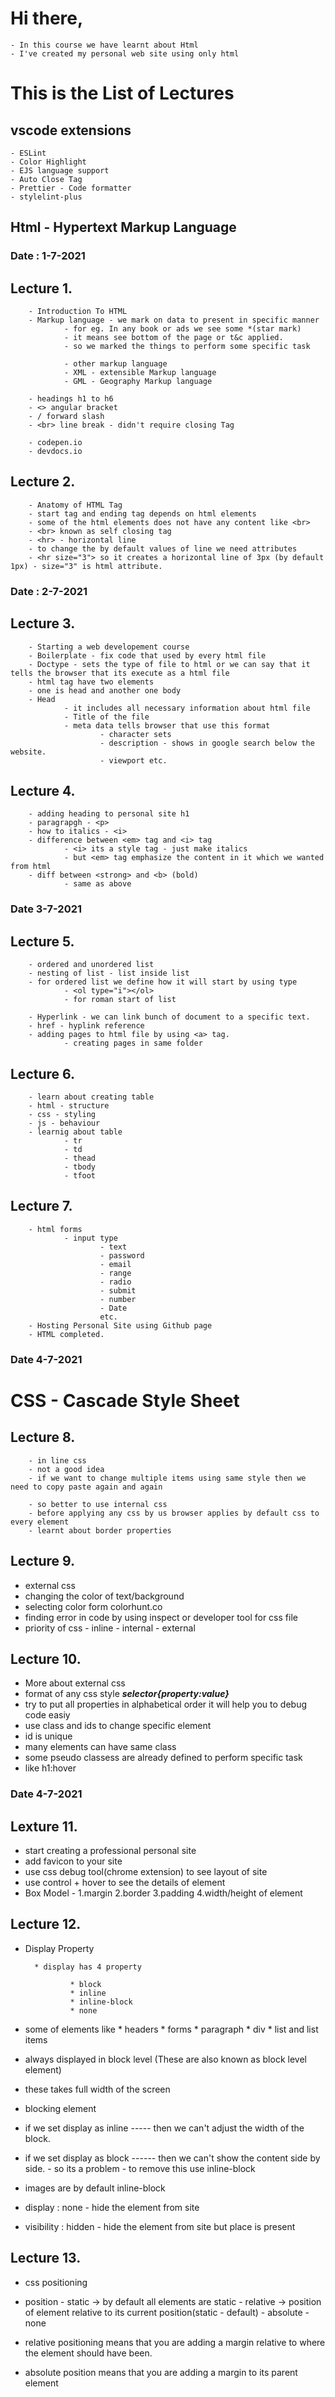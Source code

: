 # Hi there,

    - In this course we have learnt about Html 
    - I've created my personal web site using only html 


# This is the List of Lectures 

## vscode extensions

    - ESLint
    - Color Highlight
    - EJS language support
    - Auto Close Tag
    - Prettier - Code formatter
    - stylelint-plus

## Html - Hypertext Markup Language 

### Date : 1-7-2021

## Lecture 1. 

        - Introduction To HTML
        - Markup language - we mark on data to present in specific manner
                - for eg. In any book or ads we see some *(star mark) 
                - it means see bottom of the page or t&c applied.
                - so we marked the things to perform some specific task

                - other markup language
                - XML - extensible Markup language
                - GML - Geography Markup language 

        - headings h1 to h6
        - <> angular bracket
        - / forward slash
        - <br> line break - didn't require closing Tag

        - codepen.io
        - devdocs.io


## Lecture 2. 

        - Anatomy of HTML Tag
        - start tag and ending tag depends on html elements
        - some of the html elements does not have any content like <br>
        - <br> known as self closing tag
        - <hr> - horizontal line
        - to change the by default values of line we need attributes
        - <hr size="3"> so it creates a horizontal line of 3px (by default 1px) - size="3" is html attribute.

### Date : 2-7-2021

## Lecture 3.

        - Starting a web developement course
        - Boilerplate - fix code that used by every html file
        - Doctype - sets the type of file to html or we can say that it tells the browser that its execute as a html file
        - html tag have two elements
        - one is head and another one body
        - Head
                - it includes all necessary information about html file
                - Title of the file
                - meta data tells browser that use this format
                        - character sets
                        - description - shows in google search below the website.
                        - viewport etc.


## Lecture 4. 

        - adding heading to personal site h1
        - paragrapgh - <p>
        - how to italics - <i>
        - difference between <em> tag and <i> tag
                - <i> its a style tag - just make italics
                - but <em> tag emphasize the content in it which we wanted from html
        - diff between <strong> and <b> (bold)
                - same as above


### Date 3-7-2021

## Lecture 5.

        - ordered and unordered list
        - nesting of list - list inside list
        - for ordered list we define how it will start by using type
                - <ol type="i"></ol> 
                - for roman start of list

        - Hyperlink - we can link bunch of document to a specific text.    
        - href - hyplink reference
        - adding pages to html file by using <a> tag.
                - creating pages in same folder
               

## Lecture 6. 

        - learn about creating table
        - html - structure
        - css - styling
        - js - behaviour
        - learnig about table
                - tr
                - td
                - thead
                - tbody
                - tfoot

## Lecture 7. 

        - html forms
                - input type 
                        - text
                        - password
                        - email
                        - range
                        - radio
                        - submit
                        - number
                        - Date
                        etc.
        - Hosting Personal Site using Github page
        - HTML completed.

### Date 4-7-2021

# CSS - Cascade Style Sheet

## Lecture 8.

        - in line css
        - not a good idea 
        - if we want to change multiple items using same style then we need to copy paste again and again

        - so better to use internal css
        - before applying any css by us browser applies by default css to every element
        - learnt about border properties

## Lecture 9.

- external css
- changing the color of text/background
- selecting color form colorhunt.co
- finding error in code by using inspect or developer tool for css file
- priority of css 
        - inline
        - internal
        - external

## Lecture 10.

- More about external css
- format of any css style 
***selector{property:value}***
- try to put all properties in alphabetical order it will help you to debug code easiy
- use class and ids to change specific element
- id is unique
- many elements can have same class
- some pseudo classess are already defined to perform specific task
- like h1:hover

### Date 4-7-2021

## Lexture 11.

- start creating a professional personal site
- add favicon to your site
- use css debug tool(chrome extension) to see layout of site
- use control + hover to see the details of element
- Box Model
        - 1.margin 2.border 3.padding  4.width/height of element


## Lecture 12.

- Display Property

        * display has 4 property

                * block
                * inline
                * inline-block
                * none

- some of elements like
        * headers
        * forms
        * paragraph
        * div
        * list and list items
- always displayed in block level (These are also known as block level element)
- these takes full width of the screen
- blocking element

- if we set display as inline ----- then we can't adjust the width of the block.
- if we set display as block ------ then we can't show the content side by side.
        - so its a problem 
        - to remove this use inline-block

- images are by default inline-block

- display : none - hide the element from site
- visibility : hidden - hide the element from site but place is present


## Lecture 13.

- css positioning
- position
        - static -> by default all elements are static
        - relative -> position of element relative to its current position(static - default)
        - absolute
        - none

- relative positioning means that you are adding a margin relative to where the element should have been.

- absolute position means that you are adding a margin to its parent element